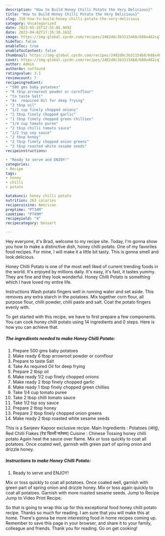 ```yaml
---
description: "How to Build Honey Chilli Potato the Very Delicious}"
title: "How to Build Honey Chilli Potato the Very Delicious}"
slug: 310-how-to-build-honey-chilli-potato-the-very-delicious
category: Uncategorized
date: 2023-05-25T12:55:05.949Z
date: 2023-04-02T17:35:18.163Z
image: https://img-global.cpcdn.com/recipes/2482d8c3b31154b8/680x482cq70/honey-chilli-potato-recipe-main-photo.jpg
hideToc: false
enableToc: true
enableTocContent: false
thumbnail: https://img-global.cpcdn.com/recipes/2482d8c3b31154b8/680x482cq70/honey-chilli-potato-recipe-main-photo.jpg
cover: https://img-global.cpcdn.com/recipes/2482d8c3b31154b8/680x482cq70/honey-chilli-potato-recipe-main-photo.jpg
author: Admin
authorAv: notfound
ratingvalue: 3.1
reviewcount: 7
recipeingredient:
- "500 gms baby potatoes"
- "6 tbsp arrowroot powder or cornflour"
- "to taste Salt"
- "As  required Oil for deep frying"
- "2 tbsp oil"
- "1/2 cup finely chopped onions"
- "2 tbsp finely chopped garlic"
- "1 tbsp finely chopped green chillies"
- "1/4 cup tomato puree"
- "2 tbsp chilli tomato sauce"
- "1/2 tsp soy sauce"
- "2 tbsp honey"
- "2 tbsp finely chopped onion greens"
- "2 tbsp roasted white sesame seeds"
recipeinstructions:

- "Ready to serve and ENJOY!"
categories:
- Recipe
tags:
- honey
- chilli
- potato

katakunci: honey chilli potato 
nutrition: 263 calories
recipecuisine: American
preptime: "PT34M"
cooktime: "PT49M"
recipeyield: "4"
recipecategory: Dessert

---
```



Hey everyone, it's Brad, welcome to my recipe site. Today, I'm gonna show you how to make a distinctive dish, honey chilli potato. One of my favorites food recipes. For mine, I will make it a little bit tasty. This is gonna smell and look delicious.

Honey Chilli Potato is one of the most well liked of current trending foods in the world. It's enjoyed by millions daily. It's easy, it's fast, it tastes yummy. They are fine and they look wonderful. Honey Chilli Potato is something which I have loved my entire life.

Instructions Wash potato fingers well in running water and set aside. This removes any extra starch in the potatoes. Mix together corn flour, all purpose flour, chilli powder, chilli paste and salt. Coat the potato fingers evenly with.


To get started with this recipe, we have to first prepare a few components. You can cook honey chilli potato using 14 ingredients and 0 steps. Here is how you can achieve that.

<!--inarticleads1-->

##### The ingredients needed to make Honey Chilli Potato:

1. Prepare 500 gms baby potatoes
1. Make ready 6 tbsp arrowroot powder or cornflour
1. Prepare to taste Salt
1. Take As  required Oil for deep frying
1. Prepare 2 tbsp oil
1. Make ready 1/2 cup finely chopped onions
1. Make ready 2 tbsp finely chopped garlic
1. Make ready 1 tbsp finely chopped green chillies
1. Take 1/4 cup tomato puree
1. Take 2 tbsp chilli tomato sauce
1. Take 1/2 tsp soy sauce
1. Prepare 2 tbsp honey
1. Prepare 2 tbsp finely chopped onion greens
1. Make ready 2 tbsp roasted white sesame seeds


This is a Sanjeev Kapoor exclusive recipe. Main Ingredients : Potatoes (आलू), Red Chilli Flakes (रेड चिल्ली फ्लेक्स) Cuisine : Chinese Tossing honey chilli potato Again heat the sauce over flame. Mix or toss quickly to coat all potatoes. Once coated well, garnish with green part of spring onion and drizzle honey. 

<!--inarticleads2-->

##### Instructions to make Honey Chilli Potato:


1. Ready to serve and ENJOY!

Mix or toss quickly to coat all potatoes. Once coated well, garnish with green part of spring onion and drizzle honey. Mix or toss again quickly to coat all potatoes. Garnish with more roasted sesame seeds. Jump to Recipe Jump to Video Print Recipe. 

So that is going to wrap this up for this exceptional food honey chilli potato recipe. Thanks so much for reading. I am sure that you will make this at home. There's gonna be more interesting food in home recipes coming up. Remember to save this page in your browser, and share it to your family, colleague and friends. Thank you for reading. Go on get cooking!
